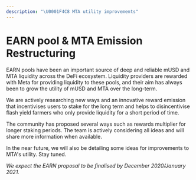 ```yaml
---
description: "\U0001F4C8 MTA utility improvements"
---
```


# EARN pool & MTA Emission Restructuring

EARN pools have been an important source of deep and reliable mUSD and MTA liquidity across the DeFi ecosystem. Liquidity providers are rewarded with Meta for providing liquidity to these pools, and their aim has always been to grow the utility of mUSD and MTA over the long-term.

We are actively researching new ways and an innovative reward emission that incentivises users to stake for the long term and helps to disincentivise flash yield farmers who only provide liquidity for a short period of time.

The community has proposed several ways such as rewards multiplier for longer staking periods. The team is actively considering all ideas and will share more information when available.

In the near future, we will also be detailing some ideas for improvements to MTA's utility. Stay tuned.

_We expect the EARN proposal to be finalised by December 2020/January 2021._

